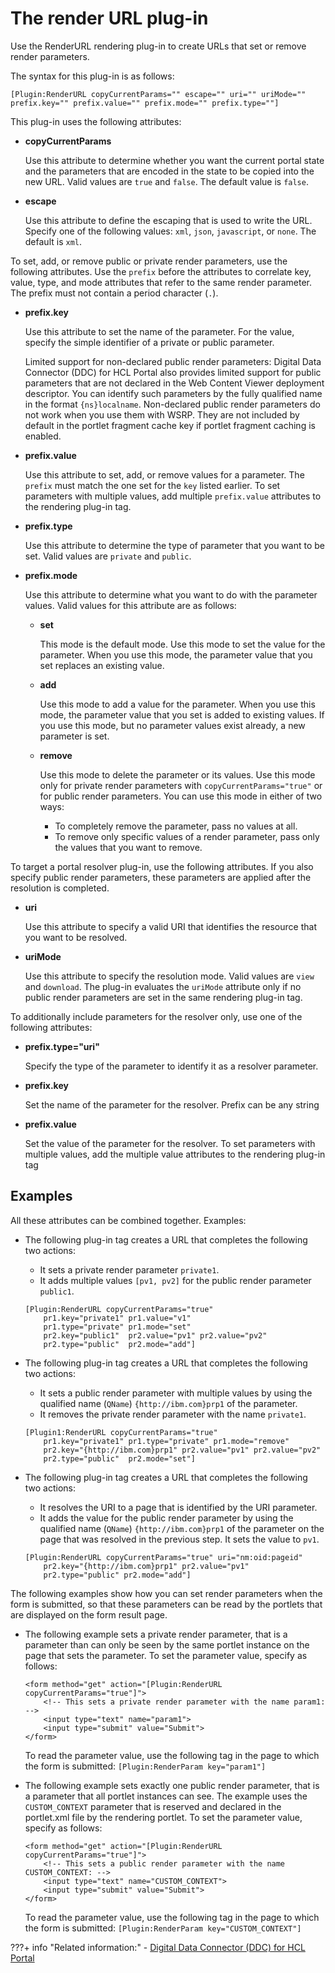# The render URL plug-in

Use the RenderURL rendering plug-in to create URLs that set or remove render parameters.

The syntax for this plug-in is as follows:

```
[Plugin:RenderURL copyCurrentParams="" escape="" uri="" uriMode="" 
prefix.key="" prefix.value="" prefix.mode="" prefix.type=""]
```

This plug-in uses the following attributes:

-   **copyCurrentParams**

    Use this attribute to determine whether you want the current portal state and the parameters that are encoded in the state to be copied into the new URL. Valid values are `true` and `false`. The default value is `false`.

-   **escape**

    Use this attribute to define the escaping that is used to write the URL. Specify one of the following values: `xml`, `json`, `javascript`, or `none`. The default is `xml`.


To set, add, or remove public or private render parameters, use the following attributes. Use the `prefix` before the attributes to correlate key, value, type, and mode attributes that refer to the same render parameter. The prefix must not contain a period character \(`.`\).

-   **prefix.key**

    Use this attribute to set the name of the parameter. For the value, specify the simple identifier of a private or public parameter.

    Limited support for non-declared public render parameters: Digital Data Connector \(DDC\) for HCL Portal also provides limited support for public parameters that are not declared in the Web Content Viewer deployment descriptor. You can identify such parameters by the fully qualified name in the format `{ns}localname`. Non-declared public render parameters do not work when you use them with WSRP. They are not included by default in the portlet fragment cache key if portlet fragment caching is enabled.

-   **prefix.value**

    Use this attribute to set, add, or remove values for a parameter. The `prefix` must match the one set for the `key` listed earlier. To set parameters with multiple values, add multiple `prefix.value` attributes to the rendering plug-in tag.

-   **prefix.type**

    Use this attribute to determine the type of parameter that you want to be set. Valid values are `private` and `public`.

-   **prefix.mode**

    Use this attribute to determine what you want to do with the parameter values. Valid values for this attribute are as follows:

    -   **set**

        This mode is the default mode. Use this mode to set the value for the parameter. When you use this mode, the parameter value that you set replaces an existing value.

    -   **add**

        Use this mode to add a value for the parameter. When you use this mode, the parameter value that you set is added to existing values. If you use this mode, but no parameter values exist already, a new parameter is set.

    -   **remove**

        Use this mode to delete the parameter or its values. Use this mode only for private render parameters with `copyCurrentParams="true"` or for public render parameters. You can use this mode in either of two ways:

        -   To completely remove the parameter, pass no values at all.
        -   To remove only specific values of a render parameter, pass only the values that you want to remove.

To target a portal resolver plug-in, use the following attributes. If you also specify public render parameters, these parameters are applied after the resolution is completed.

-   **uri**

    Use this attribute to specify a valid URI that identifies the resource that you want to be resolved.

-   **uriMode**

    Use this attribute to specify the resolution mode. Valid values are `view` and `download`. The plug-in evaluates the `uriMode` attribute only if no public render parameters are set in the same rendering plug-in tag.


To additionally include parameters for the resolver only, use one of the following attributes:

-   **prefix.type="uri"**

    Specify the type of the parameter to identify it as a resolver parameter.

-   **prefix.key**

    Set the name of the parameter for the resolver. Prefix can be any string

-   **prefix.value**

    Set the value of the parameter for the resolver. To set parameters with multiple values, add the multiple value attributes to the rendering plug-in tag


## Examples

All these attributes can be combined together. Examples:

-   The following plug-in tag creates a URL that completes the following two actions:

    -   It sets a private render parameter `private1`.
    -   It adds multiple values `[pv1, pv2]` for the public render parameter `public1`.
    ```
    [Plugin:RenderURL copyCurrentParams="true" 
        pr1.key="private1" pr1.value="v1"                  
        pr1.type="private" pr1.mode="set"
        pr2.key="public1"  pr2.value="pv1" pr2.value="pv2" 
        pr2.type="public"  pr2.mode="add"] 
    ```

-   The following plug-in tag creates a URL that completes the following two actions:

    -   It sets a public render parameter with multiple values by using the qualified name \(`QName`\) `{http://ibm.com}prp1` of the parameter.
    -   It removes the private render parameter with the name `private1`.
    ```
    [Plugin1:RenderURL copyCurrentParams="true" 
        pr1.key="private1" pr1.type="private" pr1.mode="remove"
        pr2.key="{http://ibm.com}prp1" pr2.value="pv1" pr2.value="pv2" 
        pr2.type="public"  pr2.mode="set"]
    ```

-   The following plug-in tag creates a URL that completes the following two actions:

    -   It resolves the URI to a page that is identified by the URI parameter.
    -   It adds the value for the public render parameter by using the qualified name \(`QName`\) `{http://ibm.com}prp1` of the parameter on the page that was resolved in the previous step. It sets the value to `pv1`.
    ```
    [Plugin:RenderURL copyCurrentParams="true" uri="nm:oid:pageid" 
        pr2.key="{http://ibm.com}prp1" pr2.value="pv1" 
        pr2.type="public" pr2.mode="add"] 
    ```


The following examples show how you can set render parameters when the form is submitted, so that these parameters can be read by the portlets that are displayed on the form result page.

-   The following example sets a private render parameter, that is a parameter than can only be seen by the same portlet instance on the page that sets the parameter. To set the parameter value, specify as follows:

    ```
    <form method="get" action="[Plugin:RenderURL copyCurrentParams="true"]">
        <!-- This sets a private render parameter with the name param1: -->
        <input type="text" name="param1">
        <input type="submit" value="Submit">
    </form>
    ```

    To read the parameter value, use the following tag in the page to which the form is submitted: `[Plugin:RenderParam key="param1"]`

-   The following example sets exactly one public render parameter, that is a parameter that all portlet instances can see. The example uses the `CUSTOM_CONTEXT` parameter that is reserved and declared in the portlet.xml file by the rendering portlet. To set the parameter value, specify as follows:

    ```
    <form method="get" action="[Plugin:RenderURL copyCurrentParams="true"]">
        <!-- This sets a public render parameter with the name CUSTOM_CONTEXT: -->
        <input type="text" name="CUSTOM_CONTEXT">
        <input type="submit" value="Submit">
    </form>
    ```

    To read the parameter value, use the following tag in the page to which the form is submitted: `[Plugin:RenderParam key="CUSTOM_CONTEXT"]`


???+ info "Related information:"
    - [Digital Data Connector \(DDC\) for HCL Portal](../../../../../../../extend_dx/ddc/index.md)

